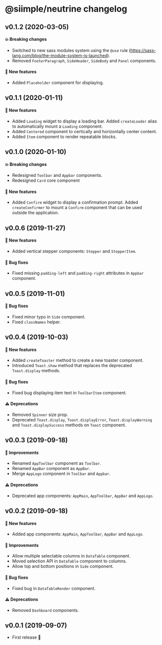 # @siimple/neutrine changelog


## v0.1.2 (2020-03-05)

#### :boom: Breaking changes
- Switched to new sass modules system using the `@use` rule (https://sass-lang.com/blog/the-module-system-is-launched).
- Removed `FooterParagraph`, `SideHeader`, `SideBody` and `Panel` components.

#### :rocket: New features
- Added `Placeholder` component for displaying.


## v0.1.1 (2020-01-11)

#### :rocket: New features
- Added `Loading` widget to display a loading bar. Added `createLoader` alias to automatically mount a `Loading` component.
- Added `Centered` component to certically and horizontally center content.
- Added `Item` component to render repeatable blocks.


## v0.1.0 (2020-01-10)

#### :boom: Breaking changes
- Redesigned `Toolbar` and `Appbar` components.
- Redesigned `Card` core component

#### :rocket: New features
- Added `Confirm` widget to display a confirmation prompt. Added `createConfirmer` to mount a `Confirm` component that can be used outside the application.


## v0.0.6 (2019-11-27)

#### :rocket: New features
- Added vertical stepper components: `Stepper` and `StepperItem`.

#### :bug: Bug fixes
- Fixed missing `padding-left` and `padding-right` attributes in `Appbar` component.


## v0.0.5 (2019-11-01)

#### :bug: Bug fixes

- Fixed minor typo in `Side` component.
- Fixed `classNames` helper.


## v0.0.4 (2019-10-03)

#### :rocket: New features
- Added `createToaster` method to create a new toaster component.
- Introduced `Toast.show` method that replaces the deprecated `Toast.display` methods.

#### :bug: Bug fixes
- Fixed bug displaying item text in `ToolbarItem` component.

#### :warning: Deprecations
- Removed `Spinner` size prop.
- Deprecated `Toast.display`, `Toast.displayError`, `Toast.displayWarning` and `Toast.displaySuccess` methods on `Toast` component.


## v0.0.3 (2019-09-18)

#### :hammer: Improvements
- Renamed `AppToolbar` component as `Toolbar`.
- Renamed `AppBar` component as `AppBar`.
- Merge `AppLogo` component in `Toolbar` and `Appbar`.

#### :warning: Deprecations
- Deprecated app components: `AppMain`, `AppToolbar`, `AppBar` and `AppLogo`.


## v0.0.2 (2019-09-18)

#### :rocket: New features
- Added app components: `AppMain`, `AppToolbar`, `AppBar` and `AppLogo`.

#### :hammer: Improvements
- Allow multiple selectable columns in `DataTable` component.
- Moved selection API in `DataTable` component to columns.
- Allow top and bottom positions in `Side` component.

#### :bug: Bug fixes 
- Fixed bug in `DataTableRender` component.

#### :warning: Deprecations
- Removed `Dashboard` components.


## v0.0.1 (2019-09-07)

- First release :tada:


